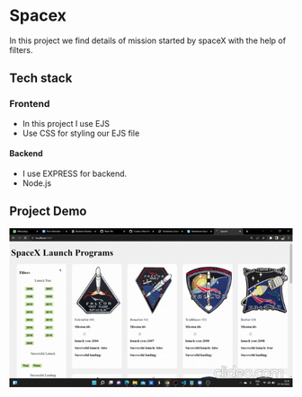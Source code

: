 # Spacex
In this project we find details of mission started by spaceX with the help of filters.

## Tech stack
### Frontend
* In this project I use EJS 
* Use CSS for styling our EJS file
#### Backend
* I use EXPRESS for backend.
* Node.js
## Project Demo
![Project Demo](https://github.com/ramandeepsinghbhella/spaceX/blob/master/2022-04-27-22-18-21_uMoiqO4x.gif)
 
